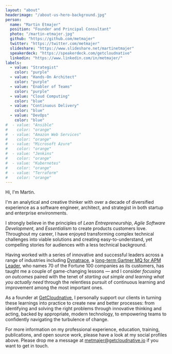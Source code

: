 ```yaml
---
layout: "about"
headerimage: "/about-us-hero-background.jpg"
person: 
  name: "Martin Etmajer"
  position: "Founder and Principal Consultant"
  photo: "/martin-etmajer.jpg"
  github: "https://github.com/metmajer"
  twitter: "https://twitter.com/metmajer"
  slideshare: "https://www.slideshare.net/martinetmajer"
  speakerdeck: "https://speakerdeck.com/getcloudnative"
  linkedin: "https://www.linkedin.com/in/metmajer/"
labels:
  - value: "Strategist"
    color: "purple"
  - value: "Hands-On Architect"
    color: "purple"
  - value: "Enabler of Teams"
    color: "purple"
  - value: "Cloud Computing"
    color: "blue"
  - value: "Continuous Delivery"
    color: "blue"
  - value: "DevOps"
    color: "blue"
#  - value: "Ansible"
#    color: "orange"
#  - value: "Amazon Web Services"
#    color: "orange"
#  - value: "Microsoft Azure"
#    color: "orange"
#  - value: "Jenkins"
#    color: "orange"
#  - value: "Kubernetes"
#    color: "orange"
#  - value: "Terraform"
#    color: "orange"
---
```


Hi, I'm Martin.

I'm an analytical and creative thinker with over a decade of diversified experience as a software engineer, architect, and strategist in both startup and enterprise environments. 

I strongly believe in the principles of *Lean Entrepreneurship*, *Agile Software Development*, and *Essentialism* to create products customers love. Throughout my career, I have enjoyed transforming complex technical challenges into viable solutions and creating easy-to-understand, yet compelling stories for audiences with a less technical background.

Having worked with a series of innovative and successful leaders across a range of industries including <a href="https://dynatrace.com">Dynatrace</a>, a <a href="https://www.dynatrace.com/gartner-magic-quadrant-application-performance-monitoring-suites/">long-term Gartner MQ for APM Leader</a>, who names 70 of the Fortune 100 companies as its customers, has taught me a couple of game-changing lessons — and I consider <em>focusing on outcomes</em> paired with the tenet of <em>starting out simple and learning what you actually need</em> through the relentless pursuit of continuous learning and improvement among the most important ones.

As a founder at <a href="https://getcloudnative.io">GetCloudnative</a>, I personally support our clients in turning these learnings into practice to create new and better processes: from identifying and solving the right problems through innovative thinking and acting, backed by appropriate, modern technology, to empowering teams to confidently navigating the turbulence of change.

For more information on my professional experience, education, training, publications, and open source work, please have a look at my social profiles above. Please drop me a message at <a href="mailto:metmajer@getcloudnative.io">metmajer@getcloudnative.io</a> if you want to get in touch.
